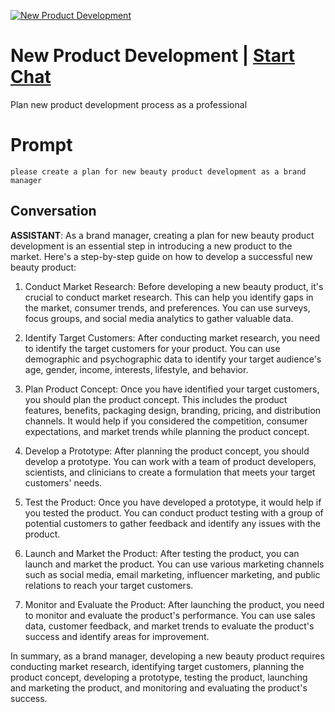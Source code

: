 
[![New Product Development](https://flow-prompt-covers.s3.us-west-1.amazonaws.com/icon/minimalist/mini_8.png)](https://gptcall.net/chat.html?data=%7B%22contact%22%3A%7B%22id%22%3A%228jSkj-CusjdCVohcDELlh%22%2C%22flow%22%3Atrue%7D%7D)
# New Product Development | [Start Chat](https://gptcall.net/chat.html?data=%7B%22contact%22%3A%7B%22id%22%3A%228jSkj-CusjdCVohcDELlh%22%2C%22flow%22%3Atrue%7D%7D)
Plan new product development process as a professional

# Prompt

```
please create a plan for new beauty product development as a brand manager
```

## Conversation

**ASSISTANT**: As a brand manager, creating a plan for new beauty product development is an essential step in introducing a new product to the market. Here's a step-by-step guide on how to develop a successful new beauty product:



1. Conduct Market Research: Before developing a new beauty product, it's crucial to conduct market research. This can help you identify gaps in the market, consumer trends, and preferences. You can use surveys, focus groups, and social media analytics to gather valuable data.



2. Identify Target Customers: After conducting market research, you need to identify the target customers for your product. You can use demographic and psychographic data to identify your target audience's age, gender, income, interests, lifestyle, and behavior.



3. Plan Product Concept: Once you have identified your target customers, you should plan the product concept. This includes the product features, benefits, packaging design, branding, pricing, and distribution channels. It would help if you considered the competition, consumer expectations, and market trends while planning the product concept.



4. Develop a Prototype: After planning the product concept, you should develop a prototype. You can work with a team of product developers, scientists, and clinicians to create a formulation that meets your target customers' needs.



5. Test the Product: Once you have developed a prototype, it would help if you tested the product. You can conduct product testing with a group of potential customers to gather feedback and identify any issues with the product.



6. Launch and Market the Product: After testing the product, you can launch and market the product. You can use various marketing channels such as social media, email marketing, influencer marketing, and public relations to reach your target customers.



7. Monitor and Evaluate the Product: After launching the product, you need to monitor and evaluate the product's performance. You can use sales data, customer feedback, and market trends to evaluate the product's success and identify areas for improvement.



In summary, as a brand manager, developing a new beauty product requires conducting market research, identifying target customers, planning the product concept, developing a prototype, testing the product, launching and marketing the product, and monitoring and evaluating the product's success.


